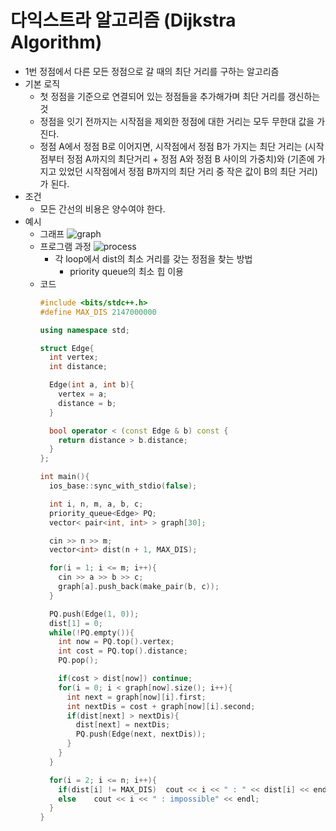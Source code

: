 # 다익스트라 알고리즘 (Dijkstra Algorithm)
* 1번 정점에서 다른 모든 정점으로 갈 때의 최단 거리를 구하는 알고리즘
* 기본 로직
  * 첫 정점을 기준으로 연결되어 있는 정점들을 추가해가며 최단 거리를 갱신하는 것
  * 정점을 잇기 전까지는 시작점을 제외한 정점에 대한 거리는 모두 무한대 값을 가진다.
  * 정점 A에서 정점 B로 이어지면, 시작점에서 정점 B가 가지는 최단 거리는 (시작점부터 정점 A까지의 최단거리 + 정점 A와 정점 B 사이의 가중치)와 (기존에 가지고 있었던 시작점에서 정점 B까지의 최단 거리 중 작은 값이 B의 최단 거리)가 된다.
* 조건
  * 모든 간선의 비용은 양수여야 한다.
* 예시
  * 그래프
    ![graph](https://user-images.githubusercontent.com/52440668/87952770-2c6ec580-cae5-11ea-94de-378e7854a725.png)
  * 프로그램 과정
    ![process](https://user-images.githubusercontent.com/52440668/87952703-195bf580-cae5-11ea-8cbc-ead6959ed787.png)
    * 각 loop에서 dist의 최소 거리를 갖는 정점을 찾는 방법
      * priority queue의 최소 힙 이용
  * 코드
    ```cpp
    #include <bits/stdc++.h>
    #define MAX_DIS 2147000000

    using namespace std;

    struct Edge{
      int vertex;
      int distance;

      Edge(int a, int b){
        vertex = a;
        distance = b;
      }

      bool operator < (const Edge & b) const {
        return distance > b.distance;
      }
    };

    int main(){
      ios_base::sync_with_stdio(false);

      int i, n, m, a, b, c;
      priority_queue<Edge> PQ;
      vector< pair<int, int> > graph[30];

      cin >> n >> m;
      vector<int> dist(n + 1, MAX_DIS);

      for(i = 1; i <= m; i++){
        cin >> a >> b >> c;
        graph[a].push_back(make_pair(b, c));
      }

      PQ.push(Edge(1, 0));
      dist[1] = 0;
      while(!PQ.empty()){
        int now = PQ.top().vertex;
        int cost = PQ.top().distance;
        PQ.pop();

        if(cost > dist[now]) continue;
        for(i = 0; i < graph[now].size(); i++){
          int next = graph[now][i].first;
          int nextDis = cost + graph[now][i].second;
          if(dist[next] > nextDis){
            dist[next] = nextDis;
            PQ.push(Edge(next, nextDis));
          }
        }
      }

      for(i = 2; i <= n; i++){
        if(dist[i] != MAX_DIS)	cout << i << " : " << dist[i] << endl;
        else	cout << i << " : impossible" << endl;
      }
    }
    ```
